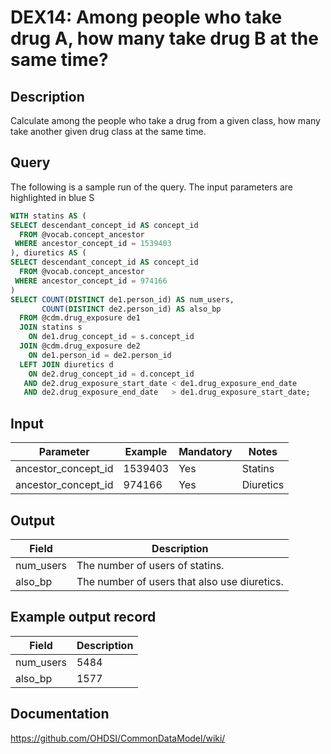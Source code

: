 <!---
Group:drug exposure
Name:DEX14 Among people who take drug A, how many take drug B at the same time?
Author:Patrick Ryan
CDM Version: 5.3
-->

# DEX14: Among people who take drug A, how many take drug B at the same time?

## Description
Calculate among the people who take a drug from a given class, how many take another given drug class at the same time.

## Query
The following is a sample run of the query. The input parameters are highlighted in  blue  S

```sql
WITH statins AS (
SELECT descendant_concept_id AS concept_id
  FROM @vocab.concept_ancestor
 WHERE ancestor_concept_id = 1539403
), diuretics AS (
SELECT descendant_concept_id AS concept_id
  FROM @vocab.concept_ancestor
 WHERE ancestor_concept_id = 974166
)
SELECT COUNT(DISTINCT de1.person_id) AS num_users,
       COUNT(DISTINCT de2.person_id) AS also_bp
  FROM @cdm.drug_exposure de1
  JOIN statins s
    ON de1.drug_concept_id = s.concept_id
  JOIN @cdm.drug_exposure de2
    ON de1.person_id = de2.person_id
  LEFT JOIN diuretics d
    ON de2.drug_concept_id = d.concept_id
   AND de2.drug_exposure_start_date < de1.drug_exposure_end_date
   AND de2.drug_exposure_end_date   > de1.drug_exposure_start_date;
```

## Input

|  Parameter |  Example |  Mandatory |  Notes |
| --- | --- | --- | --- |
| ancestor_concept_id | 1539403 | Yes | Statins |
| ancestor_concept_id | 974166 | Yes | Diuretics |

## Output

|  Field |  Description |
| --- | --- |
| num_users | The number of users of statins. |
| also_bp | The number of users that also use diuretics. |

## Example output record

|  Field |  Description |
| --- | --- |
| num_users |  5484 |
| also_bp |  1577 |

## Documentation
https://github.com/OHDSI/CommonDataModel/wiki/
